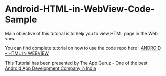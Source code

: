 Android-HTML-in-WebView-Code-Sample
===================================

Main objective of this tutorial is to help you to view HTML page in the Web view.


You can find complete tutorial on how to use the code repo here : <a href="http://www.theappguruz.com/blog/android-html-webview/">ANDROID – HTML IN WEBVIEW</a>

This Tutorial has been presented by The App Guruz - One of the best <a href="http://www.theappguruz.com/android-app-development/">Android App Development Company in India</a>
